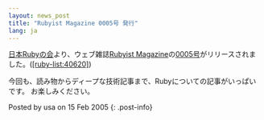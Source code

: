 ```yaml
---
layout: news_post
title: "Rubyist Magazine 0005号 発行"
lang: ja
---
```


[日本Rubyの会][1]より、ウェブ雑誌[Rubyist
Magazine][2]の[0005号][3]がリリースされました。([\[ruby-list:40620\]][4])

今回も、読み物からディープな技術記事まで、Rubyについての記事がいっぱいです。 お楽しみください。

Posted by usa on 15 Feb 2005
{: .post-info}



[1]: http://jp.rubyist.net/ 
[2]: http://jp.rubyist.net/magazine/ 
[3]: http://jp.rubyist.net/magazine/?0005 
[4]: http://blade.nagaokaut.ac.jp/cgi-bin/scat.rb/ruby/ruby-list/40620 
